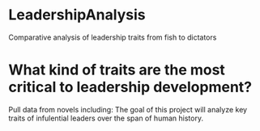 # LeadershipAnalysis
Comparative analysis of leadership traits from fish to dictators
# What kind of traits are the most critical to leadership development?
Pull data from novels including: 
The goal of this project will analyze key traits of infulential leaders over the span of human history. 
